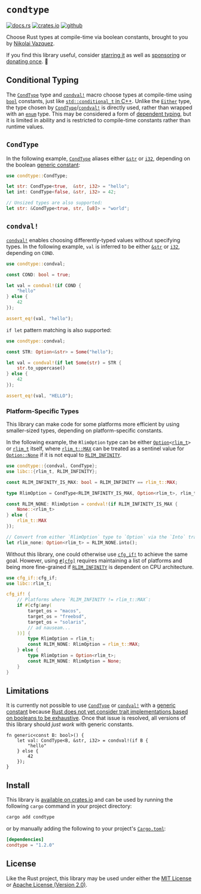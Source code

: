 # `condtype`

[![docs.rs](https://img.shields.io/crates/v/condtype.svg?style=flat-square&label=docs&color=blue&logo=rust)](https://docs.rs/condtype) [![crates.io](https://img.shields.io/crates/d/condtype.svg?style=flat-square)](https://crates.io/crates/condtype) [![github](https://img.shields.io/github/stars/nvzqz/condtype.svg?style=flat-square&color=black)][github]

Choose Rust types at compile-time via boolean constants, brought to you by
[Nikolai Vazquez](https://hachyderm.io/@nikolai).

If you find this library useful, consider
[starring it][github] as well as
[sponsoring](https://github.com/sponsors/nvzqz) or
[donating once](https://paypal.me/nvzqz). 💖

[github]: https://github.com/nvzqz/condtype

## Conditional Typing

The [`CondType`] type and [`condval!`] macro choose types at compile-time using
[`bool`] constants, just like [`std::conditional_t` in C++](https://en.cppreference.com/w/cpp/types/conditional).
Unlike the [`Either`] type, the type chosen by [`CondType`]/[`condval!`] is
directly used, rather than wrapped with an [`enum`] type. This may be considered
a form of [dependent typing](https://en.wikipedia.org/wiki/Dependent_type), but
it is limited in ability and is restricted to compile-time constants rather than
runtime values.

## `CondType`

In the following example, [`CondType`] aliases either [`&str`] or [`i32`],
depending on the boolean [generic constant][const-generics]:

```rust
use condtype::CondType;

let str: CondType<true,  &str, i32> = "hello";
let int: CondType<false, &str, i32> = 42;

// Unsized types are also supported:
let str: &CondType<true, str, [u8]> = "world";
```

## `condval!`

[`condval!`] enables choosing differently-typed values without specifying types.
In the following example, `val` is inferred to be either [`&str`] or [`i32`],
depending on `COND`.

```rust
use condtype::condval;

const COND: bool = true;

let val = condval!(if COND {
    "hello"
} else {
    42
});

assert_eq!(val, "hello");
```

`if let` pattern matching is also supported:

```rust
use condtype::condval;

const STR: Option<&str> = Some("hello");

let val = condval!(if let Some(str) = STR {
    str.to_uppercase()
} else {
    42
});

assert_eq!(val, "HELLO");
```

### Platform-Specific Types

This library can make code for some platforms more efficient by using
smaller-sized types, depending on platform-specific constants.

In the following example, the `RlimOption` type can be either
<code>[Option]\<[rlim_t][resource.h]></code> or [`rlim_t`][resource.h] itself,
where [`rlim_t::MAX`] can be treated as a sentinel value for
[`Option::None`][None] if it is not equal to [`RLIM_INFINITY`][resource.h].

```rust
use condtype::{condval, CondType};
use libc::{rlim_t, RLIM_INFINITY};

const RLIM_INFINITY_IS_MAX: bool = RLIM_INFINITY == rlim_t::MAX;

type RlimOption = CondType<RLIM_INFINITY_IS_MAX, Option<rlim_t>, rlim_t>;

const RLIM_NONE: RlimOption = condval!(if RLIM_INFINITY_IS_MAX {
    None::<rlim_t>
} else {
    rlim_t::MAX
});

// Convert from either `RlimOption` type to `Option` via the `Into` trait:
let rlim_none: Option<rlim_t> = RLIM_NONE.into();
```

Without this library, one could otherwise use [`cfg_if!`] to achieve the same
goal. However, using [`#[cfg]`][cfg] requires maintaining a list of platforms
and being more fine-grained if [`RLIM_INFINITY`][resource.h] is dependent on CPU
architecture.

```rust
use cfg_if::cfg_if;
use libc::rlim_t;

cfg_if! {
    // Platforms where `RLIM_INFINITY != rlim_t::MAX`:
    if #[cfg(any(
        target_os = "macos",
        target_os = "freebsd",
        target_os = "solaris",
        // ad nauseam...
    ))] {
        type RlimOption = rlim_t;
        const RLIM_NONE: RlimOption = rlim_t::MAX;
    } else {
        type RlimOption = Option<rlim_t>;
        const RLIM_NONE: RlimOption = None;
    }
}
```

## Limitations

It is currently not possible to use [`CondType`] or [`condval!`] with a
[generic constant][const-generics] because [Rust does not yet consider trait
implementations based on booleans to be exhaustive](https://github.com/rust-lang/project-const-generics/issues/26).
Once that issue is resolved, all versions of this library should _just work_
with generic constants.

```rust,ignore
fn generic<const B: bool>() {
    let val: CondType<B, &str, i32> = condval!(if B {
        "hello"
    } else {
        42
    });
}
```

## Install

This library is [available on crates.io](https://crates.io/crates/condtype) and
can be used by running the following `cargo` command in your project directory:

```sh
cargo add condtype
```

or by manually adding the following to your project's [`Cargo.toml`](https://doc.rust-lang.org/cargo/reference/manifest.html):

```toml
[dependencies]
condtype = "1.2.0"
```

## License

Like the Rust project, this library may be used under either the
[MIT License](https://github.com/nvzqz/condtype/blob/main/LICENSE-MIT) or
[Apache License (Version 2.0)](https://github.com/nvzqz/condtype/blob/main/LICENSE-APACHE).

[`CondType`]: https://docs.rs/condtype/latest/condtype/type.CondType.html
[`condval!`]: https://docs.rs/condtype/latest/condtype/macro.condval.html
[`Either`]:   https://docs.rs/either/latest/either/enum.Either.html
[`cfg_if!`]:  https://docs.rs/cfg-if/latest/cfg_if/macro.cfg_if.html

[`const`]: https://doc.rust-lang.org/std/keyword.const.html
[`enum`]:  https://doc.rust-lang.org/std/keyword.enum.html
[`bool`]:  https://doc.rust-lang.org/std/primitive.bool.html
[`i32`]:   https://doc.rust-lang.org/std/primitive.i32.html
[`&str`]:  https://doc.rust-lang.org/std/primitive.str.html
[Option]:  https://doc.rust-lang.org/std/option/enum.Option.html
[None]:    https://doc.rust-lang.org/std/option/enum.Option.html#variant.None
[cfg]:     https://doc.rust-lang.org/rust-by-example/attribute/cfg.html

[`rlim_t::MAX`]: https://doc.rust-lang.org/std/primitive.u64.html#associatedconstant.MAX

[const-generics]: https://doc.rust-lang.org/reference/items/generics.html#const-generics

[resource.h]: https://pubs.opengroup.org/onlinepubs/9699919799/basedefs/sys_resource.h.html
